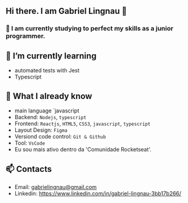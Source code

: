 ## Hi there. I am Gabriel Lingnau 👋

### 📝 I am currently studying to perfect my skills as a junior programmer.
## 🎉 I’m currently learning
- automated tests with Jest
- Typescript
## 🚀 What I already know
- main language `javascript
- Backend: `Nodejs`, `typescript`
- Frontend: `Reactjs`, `HTML5`, `CSS3`, `javascript`, `typescript`
- Layout Design: `Figma`
- Versiond code control: `Git & Github`
- Tool: `VsCode`
- Eu sou mais ativo dentro da 'Comunidade Rocketseat'.
## 📫 Contacts
- Email: gabrielingnau@gmail.com
- Linkedin: https://www.linkedin.com/in/gabriel-lingnau-3bb17b266/
